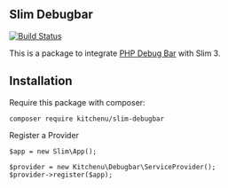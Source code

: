 ## Slim Debugbar

[![Build Status](https://travis-ci.org/kitchenu/Slim-DebugBar.svg?branch=master)](https://travis-ci.org/kitchenu/Slim-DebugBar)

This is a package to integrate [PHP Debug Bar](http://phpdebugbar.com/) with Slim 3.

## Installation

Require this package with composer:

```
composer require kitchenu/slim-debugbar
```

Register a Provider

```
$app = new Slim\App();

$provider = new Kitchenu\Debugbar\ServiceProvider();
$provider->register($app);
```